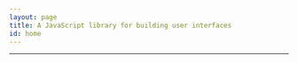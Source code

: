 ```yaml
---
layout: page
title: A JavaScript library for building user interfaces
id: home
---
```


<section class="light home-section">
</section>
<hr class="home-divider" />
<section class="home-section">
</section>
